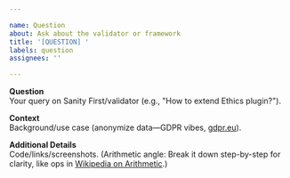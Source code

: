 ```yaml
---

name: Question
about: Ask about the validator or framework
title: '[QUESTION] '
labels: question
assignees: ''

---
```


**Question**  
Your query on Sanity First/validator (e.g., "How to extend Ethics plugin?").

**Context**  
Background/use case (anonymize data—GDPR vibes, [gdpr.eu](https://gdpr.eu/)).

**Additional Details**  
Code/links/screenshots. (Arithmetic angle: Break it down step-by-step for clarity, like ops in [Wikipedia on Arithmetic](https://en.wikipedia.org/wiki/Arithmetic).)  
